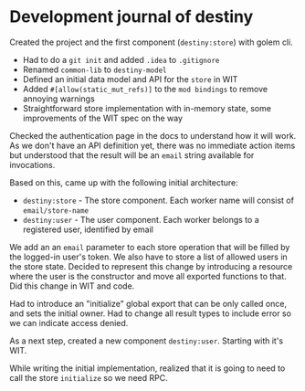 # Development journal of destiny

Created the project and the first component (`destiny:store`) with golem cli.

- Had to do a `git init` and added `.idea` to `.gitignore`
- Renamed `common-lib` to `destiny-model` 
- Defined an initial data model and API for the `store` in WIT
- Added `#[allow(static_mut_refs)]` to the `mod bindings` to remove annoying warnings
- Straightforward store implementation with in-memory state, some improvements of the WIT spec on the way

Checked the authentication page in the docs to understand how it will work. As we don't have an API definition yet, there was no immediate action items but understood that the result will be an `email` string available for invocations.

Based on this, came up with the following initial architecture:

- `destiny:store` - The store component. Each worker name will consist of `email/store-name` 
- `destiny:user` - The user component. Each worker belongs to a registered user, identified by email

We add an an `email` parameter to each store operation that will be filled by the logged-in user's token. We also have to store a list of allowed users in the store state.
Decided to represent this change by introducing a resource where the user is the constructor and move all exported functions to that. Did this change in WIT and code.

Had to introduce an "initialize" global export that can be only called once, and sets the initial owner.
Had to change all result types to include error so we can indicate access denied.

As a next step, created a new component `destiny:user`. Starting with it's WIT.

While writing the initial implementation, realized that it is going to need to call the store `initialize` so we need RPC. 
